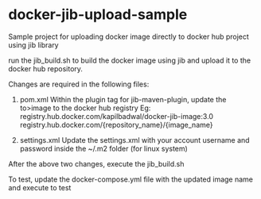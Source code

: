 # docker-jib-upload-sample
Sample project for uploading docker image directly to docker hub project using jib library

run the jib_build.sh to build the docker image using jib and upload it to the docker hub repository.

Changes are required in the following files:
1. pom.xml
Within the plugin tag for jib-maven-plugin, update the to>image to the docker hub registry
Eg: registry.hub.docker.com/kapilbadwal/docker-jib-image:3.0
registry.hub.docker.com/{repository_name}/{image_name}

2. settings.xml
Update the settings.xml with your account username and password inside the ~/.m2 folder (for linux system)

After the above two changes, execute the jib_build.sh

To test, update the docker-compose.yml file with the updated image name and execute to test
